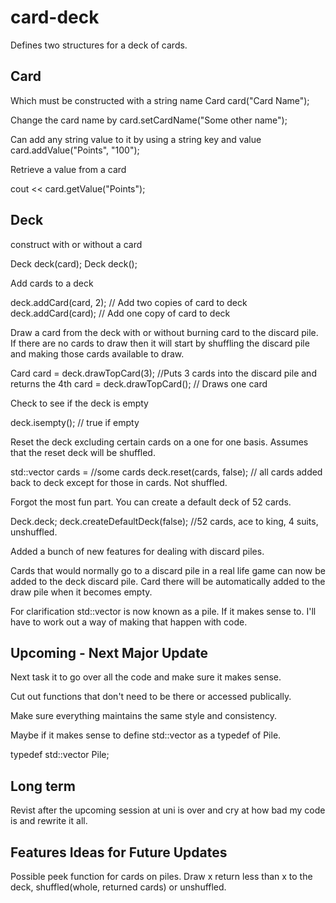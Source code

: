 card-deck
=========

Defines two structures for a deck of cards.


Card
------------------------------------------
Which must be constructed with a string name
Card card("Card Name");

Change the card name by
card.setCardName("Some other name");

Can add any string value to it by using a string key and value
card.addValue("Points", "100");

Retrieve a value from a card

cout << card.getValue("Points");


Deck
------------------------------------------
construct with or without a card

Deck deck(card);
Deck deck();

Add cards to a deck

deck.addCard(card, 2); // Add two copies of card to deck
deck.addCard(card); // Add one copy of card to deck

Draw a card from the deck with or without burning card to the discard pile.
If there are no cards to draw then it will start by shuffling the discard pile and making those cards available to draw.

Card card = deck.drawTopCard(3); //Puts 3 cards into the discard pile and returns the 4th
card = deck.drawTopCard(); // Draws one card

Check to see if the deck is empty

deck.isempty(); // true if empty

Reset the deck excluding certain cards on a one for one basis. Assumes that the reset deck will be shuffled.

std::vector<cards> cards = //some cards
deck.reset(cards, false); // all cards added back to deck except for those in cards. Not shuffled.

Forgot the most fun part. You can create a default deck of 52 cards.

Deck.deck;
deck.createDefaultDeck(false); //52 cards, ace to king, 4 suits, unshuffled.

Added a bunch of new features for dealing with discard piles.

Cards that would normally go to a discard pile in a real life game can now be added to the deck discard pile. Card there will be automatically added to the draw pile when it becomes empty.

For clarification std::vector<Card> is now known as a pile. If it makes sense to. I'll have to work out a way of making that happen with code.


Upcoming - Next Major Update
------------------------------------------

Next task it to go over all the code and make sure it makes sense.

Cut out functions that don't need to be there or accessed publically.

Make sure everything maintains the same style and consistency.

Maybe if it makes sense to define std::vector<Card> as a typedef of Pile. 

typedef std::vector<Card> Pile;

Long term
------------------------------------------

Revist after the upcoming session at uni is over and cry at how bad my code is and rewrite it all.


Features Ideas for Future Updates
------------------------------------------
Possible peek function for cards on piles.
Draw x return less than x to the deck, shuffled(whole, returned cards) or unshuffled.
